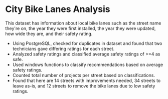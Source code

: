 # City Bike Lanes Analysis

This dataset has information about local bike lanes such as the street name they're on, the year they were first installed, the year they were updated, how wide they are, and their safety rating.

* Using PostgreSQL, checked for duplicates in dataset and found that two technicians gave differing ratings for each street.
* Analyzed safety ratings and classified average safety ratings of >=4 as safe.
* Used windows functions to classify recommendations based on average safety ratings.
* Counted total number of projects per street based on classifications.
* Found that here are 14 streets with improvements needed, 34 streets to leave as-is, and 12 streets to remove the bike lanes due to low safety ratings. 